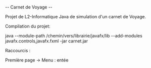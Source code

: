 -- Carnet de Voyage --

Projet de L2-Informatique Java de simulation d'un carnet de Voyage.

Compilation du projet:

java --module-path /chemin/vers/librairie/javafx/lib --add-modules javafx.controls,javafx.fxml -jar carnet.jar

Raccourcis :

Première page -> Menu : entée

